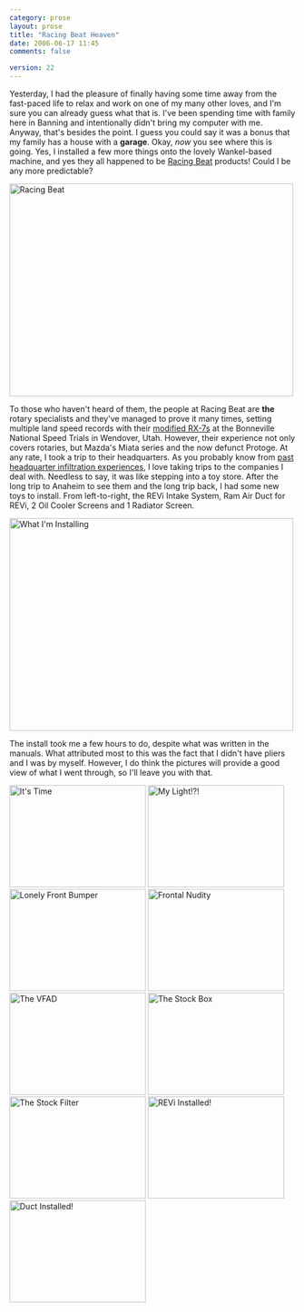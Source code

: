 ```yaml
---
category: prose
layout: prose
title: "Racing Beat Heaven"
date: 2006-06-17 11:45
comments: false

version: 22
---
```


Yesterday, I had the pleasure of finally having some time away from the fast-paced life to relax and work on one of my many other loves, and I'm sure you can already guess what that is. I've been spending time with family here in Banning and intentionally didn't bring my computer with me. Anyway, that's besides the point. I guess you could say it was a bonus that my family has a house with a **garage**. Okay, *now* you see where this is going. Yes, I installed a few more things onto the lovely Wankel-based machine, and yes they all happened to be [Racing Beat][1] products! Could I be any more predictable?

[<img align="center" src="http://static.flickr.com/51/168687747_09c4f6e325.jpg" width="500" height="375" alt="Racing Beat" />][2]

To those who haven't heard of them, the people at Racing Beat are **the** rotary specialists and they've managed to prove it many times, setting multiple land speed records with their [modified RX-7s][3] at the Bonneville National Speed Trials in Wendover, Utah. However, their experience not only covers rotaries, but Mazda's Miata series and the now defunct Protoge. At any rate, I took a trip to their headquarters. As you probably know from [past headquarter infiltration experiences][4], I love taking trips to the companies I deal with. Needless to say, it was like stepping into a toy store. After the long trip to Anaheim to see them and the long trip back, I had some new toys to install. From left-to-right, the REVi Intake System, Ram Air Duct for REVi, 2 Oil Cooler Screens and 1 Radiator Screen.

[<img src="http://static.flickr.com/64/168691158_b7153f41b5.jpg" width="500" height="375" alt="What I'm Installing" />][5]

The install took me a few hours to do, despite what was written in the manuals. What attributed most to this was the fact that I didn't have pliers and I was by myself. However, I do think the pictures will provide a good view of what I went through, so I'll leave you with that.

[<img src="http://static.flickr.com/59/168689067_6ed9dc5caa_m.jpg" width="240" height="180" alt="It's Time" />][6] [<img src="http://static.flickr.com/70/168689242_f2142c7a53_m.jpg" width="240" height="180" alt="My Light!?!" />][7] [<img src="http://static.flickr.com/77/168689407_01eb9c260b_m.jpg" width="240" height="180" alt="Lonely Front Bumper" />][8] [<img src="http://static.flickr.com/68/168689634_9410f7dc9d_m.jpg" width="240" height="180" alt="Frontal Nudity" />][9] [<img src="http://static.flickr.com/49/168690439_ab8536c239_m.jpg" width="240" height="180" alt="The VFAD" />][10] [<img src="http://static.flickr.com/60/168690711_1d88d53529_m.jpg" width="240" height="180" alt="The Stock Box" />][11] [<img src="http://static.flickr.com/56/168690941_643ccb2d4d_m.jpg" width="240" height="180" alt="The Stock Filter" />][12] [<img src="http://static.flickr.com/56/168691770_1d09d2d880_m.jpg" width="240" height="180" alt="REVi Installed!" />][13] [<img src="http://static.flickr.com/47/168692006_7a5929c12a_m.jpg" width="240" height="180" alt="Duct Installed!" />][14]

[1]: http://racingbeat.com/
[2]: http://www.flickr.com/photos/avalonstar/168687747/
[3]: http://racingbeat.com/FRphotos.htm "Photo of the 1993 Bonneville RX-7"
[4]: http://avalonstar.com/blog/2005/jul/12/mt-headquarters-mystery/ "The (mt) Headquarters Mystery"
[5]: http://www.flickr.com/photos/avalonstar/168691158/
[6]: http://www.flickr.com/photos/avalonstar/168689067/
[7]: http://www.flickr.com/photos/avalonstar/168689242/
[8]: http://www.flickr.com/photos/avalonstar/168689407/
[9]: http://www.flickr.com/photos/avalonstar/168689634/
[10]: http://www.flickr.com/photos/avalonstar/168690439/
[11]: http://www.flickr.com/photos/avalonstar/168690711/
[12]: http://www.flickr.com/photos/avalonstar/168690941/
[13]: http://www.flickr.com/photos/avalonstar/168691770/
[14]: http://www.flickr.com/photos/avalonstar/168692006/
